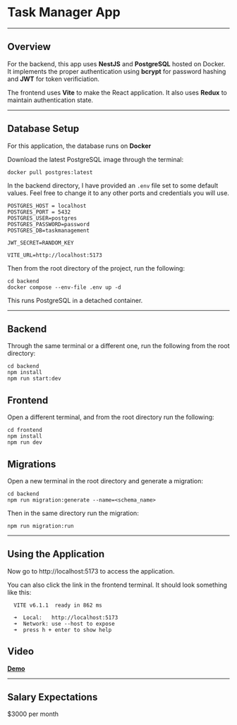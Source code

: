 # Task Manager App

---

## Overview

For the backend, this app uses **NestJS** and **PostgreSQL** hosted on Docker. 
It implements the proper authentication using **bcrypt** for password hashing
and **JWT** for token verificiation.

The frontend uses **Vite** to make the React application. It also uses **Redux** to maintain
authentication state.

---

## Database Setup

For this application, the database runs on **Docker** 

Download the latest PostgreSQL image through the terminal:

```commandline
docker pull postgres:latest
```

In the backend directory, I have provided an `.env` file set to some default values. Feel free to change it to any other
ports and credentials you will use.

```
POSTGRES_HOST = localhost
POSTGRES_PORT = 5432
POSTGRES_USER=postgres
POSTGRES_PASSWORD=password
POSTGRES_DB=taskmanagement

JWT_SECRET=RANDOM_KEY

VITE_URL=http://localhost:5173
```

Then from the root directory of the project, run the following:

```commandline
cd backend
docker compose --env-file .env up -d
```
This runs PostgreSQL in a detached container.

---

## Backend

Through the same terminal or a different one, run the following from the root directory:

```commandline
cd backend
npm install
npm run start:dev
```

## Frontend

Open a different terminal, and from the root directory run the following:

```commandline
cd frontend
npm install
npm run dev
```
## Migrations

Open a new terminal in the root directory and generate a migration:

```commandline
cd backend
npm run migration:generate --name=<schema_name>
```
Then in the same directory run the migration:

```commandline
npm run migration:run
```

---

## Using the Application

Now go to http://localhost:5173 to access the application.

You can also click the link in the frontend terminal. It should look something like this:

```commandline
  VITE v6.1.1  ready in 862 ms

  ➜  Local:   http://localhost:5173
  ➜  Network: use --host to expose
  ➜  press h + enter to show help
```

## Video

[**Demo**](https://drive.google.com/file/d/1JNctuThAk4Bu0JAOugOeAMRiYoNiASzm/view?usp=sharing)

---

## Salary Expectations

$3000 per month

